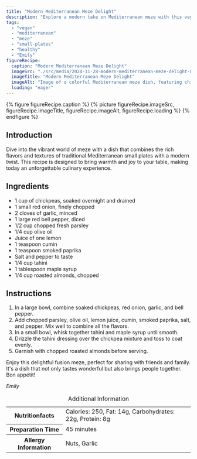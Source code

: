 ```yaml
---
title: "Modern Mediterranean Meze Delight"
description: "Explore a modern take on Mediterranean meze with this vegan-friendly dish, combining flavors like smoked paprika and tahini for a delightful small plate."
tags:
  - "vegan"
  - "mediterranean"
  - "meze"
  - "small-plates"
  - "healthy"
  - "Emily"
figureRecipe: 
  caption: "Modern Mediterranean Meze Delight"
  imageSrc: "./src/media/2024-11-28-modern-mediterranean-meze-delight-8086.png"
  imageTitle: "Modern Mediterranean Meze Delight"
  imageAlt: "Image of a colorful Mediterranean meze dish, featuring chickpeas, red onions, bell peppers, and parsley, dressed in olive oil and spices, garnished with almonds and tahini-maple dressing."
  loading: "eager"
---
```


{% figure figureRecipe.caption %}
{% picture figureRecipe.imageSrc, figureRecipe.imageTitle, figureRecipe.imageAlt, figureRecipe.loading %}
{% endfigure %}

## Introduction

Dive into the vibrant world of meze with a dish that combines the rich flavors and textures of traditional Mediterranean small plates with a modern twist. This recipe is designed to bring warmth and joy to your table, making today an unforgettable culinary experience.

## Ingredients

- 1 cup of chickpeas, soaked overnight and drained
- 1 small red onion, finely chopped
- 2 cloves of garlic, minced
- 1 large red bell pepper, diced
- 1/2 cup chopped fresh parsley
- 1/4 cup olive oil
- Juice of one lemon
- 1 teaspoon cumin
- 1 teaspoon smoked paprika
- Salt and pepper to taste
- 1/4 cup tahini
- 1 tablespoon maple syrup
- 1/4 cup roasted almonds, chopped

## Instructions

1. In a large bowl, combine soaked chickpeas, red onion, garlic, and bell pepper.
2. Add chopped parsley, olive oil, lemon juice, cumin, smoked paprika, salt, and pepper. Mix well to combine all the flavors.
3. In a small bowl, whisk together tahini and maple syrup until smooth.
4. Drizzle the tahini dressing over the chickpea mixture and toss to coat evenly.
5. Garnish with chopped roasted almonds before serving.

Enjoy this delightful fusion meze, perfect for sharing with friends and family. It's a dish that not only tastes wonderful but also brings people together. Bon appétit!

*Emily*

<table><caption class='sr-only'>Additional Information</caption><tr><th>Nutritionfacts</th><td>Calories: 250, Fat: 14g, Carbohydrates: 22g, Protein: 8g&nbsp;</td></tr><tr><th>Preparation Time</th><td>45 minutes&nbsp;</td></tr><tr><th>Allergy Information</th><td>Nuts, Garlic&nbsp;</td></tr></table>

